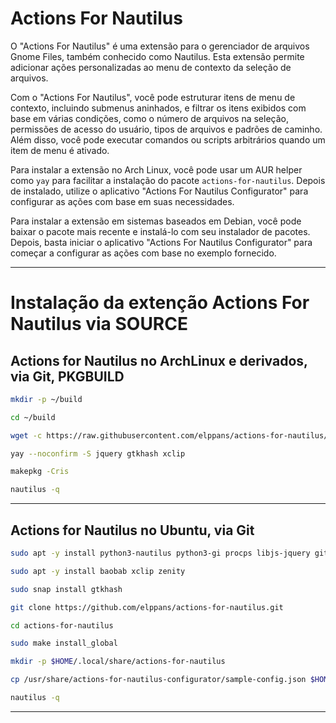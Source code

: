 # Actions For Nautilus

O "Actions For Nautilus" é uma extensão para o gerenciador de arquivos Gnome Files, também conhecido como Nautilus. Esta extensão permite adicionar ações personalizadas ao menu de contexto da seleção de arquivos.

Com o "Actions For Nautilus", você pode estruturar itens de menu de contexto, incluindo submenus aninhados, e filtrar os itens exibidos com base em várias condições, como o número de arquivos na seleção, permissões de acesso do usuário, tipos de arquivos e padrões de caminho. Além disso, você pode executar comandos ou scripts arbitrários quando um item de menu é ativado.

Para instalar a extensão no Arch Linux, você pode usar um AUR helper como `yay` para facilitar a instalação do pacote `actions-for-nautilus`. Depois de instalado, utilize o aplicativo "Actions For Nautilus Configurator" para configurar as ações com base em suas necessidades.

Para instalar a extensão em sistemas baseados em Debian, você pode baixar o pacote mais recente e instalá-lo com seu instalador de pacotes. Depois, basta iniciar o aplicativo "Actions For Nautilus Configurator" para começar a configurar as ações com base no exemplo fornecido.

___
# Instalação da extenção Actions For Nautilus via SOURCE

## Actions for Nautilus no ArchLinux e derivados, via Git, PKGBUILD

```bash
mkdir -p ~/build
```
```bash
cd ~/build
```
```bash
wget -c https://raw.githubusercontent.com/elppans/actions-for-nautilus/refs/heads/main/pkgbuild/PKGBUILD
```
```bash
yay --noconfirm -S jquery gtkhash xclip
```
```bash
makepkg -Cris
```
```bash
nautilus -q
```
___
## Actions for Nautilus no Ubuntu, via Git

```bash
sudo apt -y install python3-nautilus python3-gi procps libjs-jquery git make
```
```bash
sudo apt -y install baobab xclip zenity
```
```bash
sudo snap install gtkhash
```
```bash
git clone https://github.com/elppans/actions-for-nautilus.git
```
```bash
cd actions-for-nautilus
```
```bash
sudo make install_global
```
```bash
mkdir -p $HOME/.local/share/actions-for-nautilus
```
```bash
cp /usr/share/actions-for-nautilus-configurator/sample-config.json $HOME/.local/share/actions-for-nautilus/config.json
```
```bash
nautilus -q
```
___

